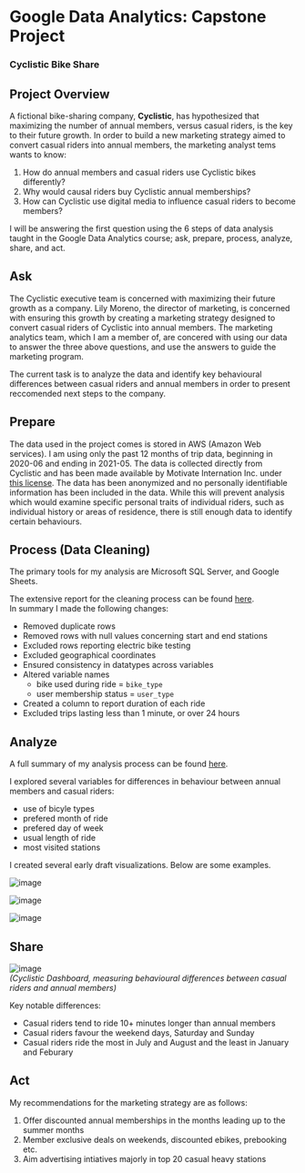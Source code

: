 # Google Data Analytics: Capstone Project
### Cyclistic Bike Share

## Project Overview
A fictional bike-sharing company, **Cyclistic**, has hypothesized that maximizing the number of annual members, versus casual riders, is the key to their future growth. In order to build a new marketing strategy aimed to convert casual riders into annual members, the marketing analyst tems wants to know:
1. How do annual members and casual riders use Cyclistic bikes differently?
2. Why would causal riders buy Cyclistic annual memberships?
3. How can Cyclistic use digital media to influence casual riders to become members?

I will be answering the first question using the 6 steps of data analysis taught in the Google Data Analytics course; ask, prepare, process, analyze, share, and act.


## Ask
  
The Cyclistic executive team is concerned with maximizing their future growth as a company. Lily Moreno, the director of marketing, is concerned with ensuring this growth by creating a marketing strategy designed to convert casual riders of Cyclistic into annual members. The marketing analytics team, which I am a member of, are concered with using our data to answer the three above questions, and use the answers to guide the marketing program.  
  
The current task is to analyze the data and identify key behavioural differences between casual riders and annual members in order to present reccomended next steps to the company.  
  
## Prepare
  
The data used in the project comes is stored in AWS (Amazon Web services). I am using only the past 12 months of trip data, beginning in 2020-06 and ending in 2021-05.
The data is collected directly from Cyclistic and has been made available by Motivate Internation Inc. under [this license](https://www.divvybikes.com/data-license-agreement). The data has been anonymized and no personally identifiable information has been included in the data.  While this will prevent analysis which would examine specific personal traits of individual riders, such as individual history or areas of residence, there is still enough data to identify certain behaviours.  
  
## Process (Data Cleaning)
  
The primary tools for my analysis are Microsoft SQL Server, and Google Sheets.  
  
The extensive report for the cleaning process can be found [here](https://github.com/madelineyoko/Cyclistic_bikeshare/blob/main/Cleaning_Report.md).  
In summary I made the following changes:  
  
* Removed duplicate rows
* Removed rows with null values concerning start and end stations
* Excluded rows reporting electric bike testing
* Excluded geographical coordinates
* Ensured consistency in datatypes across variables
* Altered variable names
  * bike used during ride = `bike_type`
  * user membership status = `user_type`
* Created a column to report duration of each ride
* Excluded trips lasting less than 1 minute, or over 24 hours
  
  
## Analyze
  
A full summary of my analysis process can be found [here](https://github.com/madelineyoko/Cyclistic_bikeshare/blob/main/Analysis%20Journal.md).  
  
I explored several variables for differences in behaviour between annual members and casual riders:
* use of bicyle types
* prefered month of ride
* prefered day of week
* usual length of ride
* most visited stations
  
I created several early draft visualizations. Below are some examples.  
  
![image](https://user-images.githubusercontent.com/87314229/126211131-7b051739-a4e0-467e-8bbf-2b534d3b0972.png)  
  
![image](https://user-images.githubusercontent.com/87314229/126211179-c4a33472-94f7-4c7d-867f-7624812e897b.png)  
  
![image](https://user-images.githubusercontent.com/87314229/126211208-d419afe5-0c8e-42d0-b700-09383505bd03.png)


## Share
![image](https://user-images.githubusercontent.com/87314229/126376705-d7dd7b8a-79ec-41b6-a2bd-2aa5d0933a9e.png)  
*(Cyclistic Dashboard, measuring behavioural differences between casual riders and annual members)*  
  
Key notable differences: 
* Casual riders tend to ride 10+ minutes longer than annual members  
* Casual riders favour the weekend days, Saturday and Sunday
* Casual riders ride the most in July and August and the least in January and Feburary  
  
  

## Act
My recommendations for the marketing strategy are as follows:
1. Offer discounted annual memberships in the months leading up to the summer months
2. Member exclusive deals on weekends, discounted ebikes, prebooking etc.
3. Aim advertising intiatives majorly in top 20 casual heavy stations
